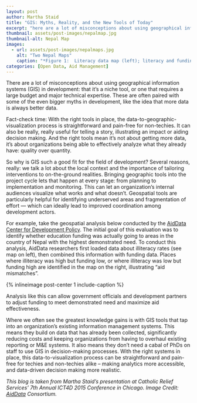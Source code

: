 ```yaml
---
layout: post
author: Martha Staid
title: "GIS: Myths, Reality, and the New Tools of Today"
excerpt: "here are a lot of misconceptions about using geographical information systems (GIS) in development: that it’s a niche tool, or one that requires a large budget..."
thumbnail: assets/post-images/nepalmap.jpg
thumbnail-alt: Nepal Map
images:
  - url: assets/post-images/nepalmaps.jpg
    alt: "Two Nepal Maps"
    caption: "*Figure 1:  Literacy data map (left); literacy and funding disparities map (right).*"
categories: [Open Data, Aid Management]
---
```


There are a lot of misconceptions about using geographical information systems (GIS) in development: that it’s a niche tool, or one that requires a large budget and major technical expertise. These are often paired with some of the even bigger myths in development, like the idea that more data is always better data.

Fact-check time: With the right tools in place, the data-to-geographic-visualization process is straightforward and pain-free for non-techies. It can also be really, really useful for telling a story, illustrating an impact or aiding decision making. And the right tools mean it’s not about getting more data, it’s about organizations being able to effectively analyze what they already have: quality over quantity.

So why is GIS such a good fit for the field of development? Several reasons, really: we talk a lot about the local context and the importance of tailoring interventions to on-the-ground realities. Bringing geographic tools into the project cycle lets that happen at every stage: from planning to implementation and monitoring. This can let an organization’s internal audiences visualize what works and what doesn’t. Geospatial tools are particularly helpful for identifying underserved areas and fragmentation of effort — which can ideally lead to improved coordination among development actors.  

For example, take the  geospatial analysis below conducted by the [AidData Center for Development Policy](www.aiddata.org). The initial goal of this evaluation was to identify whether education funding was actually going to areas in the country of Nepal with the highest demonstrated need. To conduct this analysis, AidData researchers first loaded data about illiteracy rates (see map on left), then combined this information with funding data. Places where illiteracy was high but funding low, or where illiteracy was low but funding high are identified in the map on the right, illustrating “aid mismatches”.

{% inlineimage post-center 1 include-caption %}

Analysis like this can allow government officials and development partners to adjust funding to meet demonstrated need and maximize aid effectiveness. 

Where we often see the greatest knowledge gains is with GIS tools that tap into an organization’s existing information management systems. This means they build on data that has already been collected, significantly reducing costs and keeping organizations from having to overhaul existing reporting or M&E systems. It also means they don’t need a cabal of PhDs on staff to use GIS in decision-making processes. With the right systems in place, this data-to-visualization process can be straightforward and pain-free for techies and non-techies alike – making analytics more accessible, and data-driven decision making more realistic.

*This blog is taken from Martha Staid’s presentation at Catholic Relief Services’ 7th Annual ICT4D 2015 Conference in Chicago. Image Credit: [AidData](http://aiddata.org/) Consortium.*
